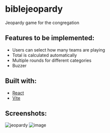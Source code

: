 # biblejeopardy
Jeopardy game for the congregation

## Features to be implemented:
* Users can select how many teams are playing
* Total is calculated automatically 
* Multiple rounds for different categories
* Buzzer

## Built with:
* [React](https://react.dev/)
* [Vite](https://github.com/vitejs/vite)

## Screenshots:
![jeopardy](https://github.com/jehielle/biblejeopardy/assets/44626277/e241e1d9-319f-45b0-858b-e16232ec8907)
![image](https://github.com/jehielle/biblejeopardy/assets/44626277/954777b0-a230-4667-9113-fda687e084ee)
